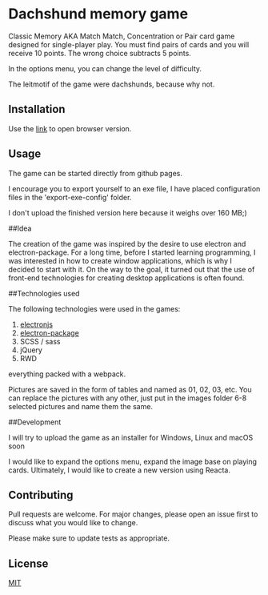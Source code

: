 # Dachshund memory game

Classic Memory AKA Match Match, Concentration or Pair card game designed for single-player play.
You must find pairs of cards and you will receive 10 points. The wrong choice subtracts 5 points.

In the options menu, you can change the level of difficulty.

The leitmotif of the game were dachshunds, because why not.

## Installation

Use the [link](https://15megapaskali.github.io/memorygame/) to open browser version.


## Usage

The game can be started directly from github pages.

I encourage you to export yourself to an exe file, I have placed configuration files in the 'export-exe-config' folder.

I don't upload the finished version here because it weighs over 160 MB;)

##Idea

The creation of the game was inspired by the desire to use electron  and electron-package. For a long time, before I started learning programming, I was interested in how to create window applications, which is why I decided to start with it.
On the way to the goal, it turned out that the use of front-end technologies for creating desktop applications is often found.

##Technologies used

The following technologies were used in the games:
1. [electronjs](https://github.com/electron/electronjs.org)
2. [electron-package](https://github.com/electron/electron-packager)
3. SCSS / sass
4. jQuery
5. RWD

everything packed with a webpack.

Pictures are saved in the form of tables and named as 01, 02, 03, etc. You can replace the pictures with any other, just put in the images folder 6-8 selected pictures and name them the same.

##Development

I will try to upload the game as an installer for Windows, Linux and macOS soon

I would like to expand the options menu, expand the image base on playing cards.
Ultimately, I would like to create a new version using Reacta.


## Contributing
Pull requests are welcome. For major changes, please open an issue first to discuss what you would like to change.

Please make sure to update tests as appropriate.

## License
[MIT](https://choosealicense.com/licenses/mit/)
